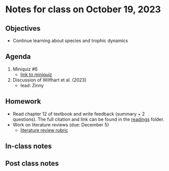 # Notes for class on October 19, 2023

## Objectives
- Continue learning about species and trophic dynamics

## Agenda
1. Miniquiz #6
	- [link to miniquiz](../miniquizzes/miniquiz6_10.19.2023.pdf)
2. Discussion of Wilfhart et al. (2023)
	- lead: Zinny

## Homework
- Read chapter 12 of textbook and write feedback (summary + 2 questions). 
The full citation and link can be found in the 
[readings](../readings) folder.
- Work on literature reviews (due: December 5)
	- [literature review rubric](../rubrics/review_rubric.md)

## In-class notes

## Post class notes
